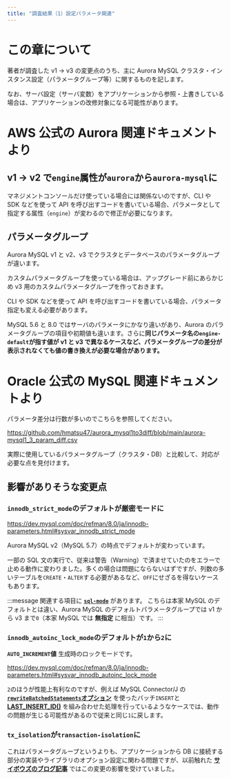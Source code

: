 ```yaml
---
title: "調査結果（1）設定パラメータ関連"
---
```

# この章について

著者が調査した v1 → v3 の変更点のうち、主に Aurora MySQL クラスタ・インスタンス設定（パラメータグループ等）に関するものを記します。

なお、サーバ設定（サーバ変数）をアプリケーションから参照・上書きしている場合は、アプリケーションの改修対象になる可能性があります。

# AWS 公式の Aurora 関連ドキュメントより

## v1 → v2 で`engine`属性が`aurora`から`aurora-mysql`に

マネジメントコンソールだけ使っている場合には関係ないのですが、CLI や SDK などを使って API を呼び出すコードを書いている場合、パラメータとして指定する属性（`engine`）が変わるので修正が必要になります。

## パラメータグループ

Aurora MySQL v1 と v2、v3 でクラスタとデータベースのパラメータグループが違います。

カスタムパラメータグループを使っている場合は、アップグレード前にあらかじめ v3 用のカスタムパラメータグループを作っておきます。

CLI や SDK などを使って API を呼び出すコードを書いている場合、パラメータ指定も変える必要があります。

MySQL 5.6 と 8.0 ではサーバのパラメータにかなり違いがあり、Aurora のパラメータグループの項目や初期値も違います。さらに**同じパラメータ名の`engine-default`が指す値が v1 と v3 で異なるケースなど、パラメータグループの差分が表示されなくても値の書き換えが必要な場合があります。**

# Oracle 公式の MySQL 関連ドキュメントより

パラメータ差分は行数が多いのでこちらを参照してください。

https://github.com/hmatsu47/aurora_mysql1to3diff/blob/main/aurora-mysql1_3_param_diff.csv

実際に使用しているパラメータグループ（クラスタ・DB）と比較して、対応が必要な点を見付けます。

## 影響がありそうな変更点

### `innodb_strict_mode`のデフォルトが厳密モードに

https://dev.mysql.com/doc/refman/8.0/ja/innodb-parameters.html#sysvar_innodb_strict_mode

Aurora MySQL v2（MySQL 5.7）の時点でデフォルトが変わっています。

一部の SQL 文の実行で、従来は警告（Warning）で済ませていたのをエラーで止める動作に変わりました。多くの場合は問題にならないはずですが、列数の多いテーブルを`CREATE`・`ALTER`する必要があるなど、`OFF`にせざるを得ないケースもあります。

:::message
関連する項目に **[`sql-mode`](https://dev.mysql.com/doc/refman/8.0/ja/sql-mode.html)** があります。
こちらは本家 MySQL のデフォルトとは違い、Aurora MySQL のデフォルトパラメータグループでは v1 から v3 まで`0`（本家 MySQL では **無指定** に相当）です。
:::

### `innodb_autoinc_lock_mode`のデフォルトが`1`から`2`に

**`AUTO_INCREMENT`値** 生成時のロックモードです。

https://dev.mysql.com/doc/refman/8.0/ja/innodb-parameters.html#sysvar_innodb_autoinc_lock_mode

`2`のほうが性能上有利なのですが、例えば MySQL Connector/J の **[`rewriteBatchedStatements`オプション](https://dev.mysql.com/doc/connector-j/8.0/en/connector-j-connp-props-performance-extensions.html#cj-conn-prop_rewriteBatchedStatements)** を使ったバッチ`INSERT`と **[LAST_INSERT_ID()](https://dev.mysql.com/doc/refman/8.0/ja/information-functions.html#function_last-insert-id)** を組み合わせた処理を行っているようなケースでは、動作の問題が生じる可能性があるので従来と同じ`1`に戻します。

### `tx_isolation`が`transaction-isolation`に

これはパラメータグループというよりも、アプリケーションから DB に接続する部分の実装やライブラリのオプション設定に関わる問題ですが、以前触れた **[サイボウズのブログ記事](https://blog.cybozu.io/entry/2021/05/24/175000#%E3%83%88%E3%83%A9%E3%83%B3%E3%82%B6%E3%82%AF%E3%82%B7%E3%83%A7%E3%83%B3%E5%88%86%E9%9B%A2%E3%83%AC%E3%83%99%E3%83%AB%E3%82%92%E8%A8%AD%E5%AE%9A%E3%81%99%E3%82%8B%E5%A4%89%E6%95%B0%E5%90%8D%E3%81%AE%E5%A4%89%E6%9B%B4)** ではこの変更の影響を受けていました。
